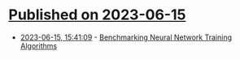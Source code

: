 # [Published on 2023-06-15](index.md)

* [2023-06-15, 15:41:09](https://lobste.rs/s/c2npl1/benchmarking_neural_network_training) - [Benchmarking Neural Network Training Algorithms](https://arxiv.org/abs/2306.07179)

